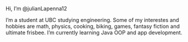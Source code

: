 Hi, I’m @julianLapenna12

I’m a student at UBC studying engineering. Some of my interestes and hobbies are math, physics, cooking, biking, games, fantasy fiction and ultimate frisbee.
I’m currently learning Java OOP and app development.

<!---
julianLapenna12/julianLapenna12 is a ✨ special ✨ repository because its `README.md` (this file) appears on your GitHub profile.
You can click the Preview link to take a look at your changes.
--->
